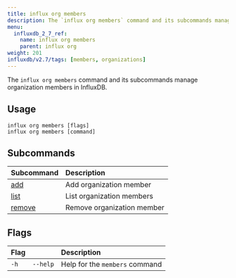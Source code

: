 ```yaml
---
title: influx org members
description: The `influx org members` command and its subcommands manage organization members in InfluxDB.
menu:
  influxdb_2_7_ref:
    name: influx org members
    parent: influx org
weight: 201
influxdb/v2.7/tags: [members, organizations]
---
```


The `influx org members` command and its subcommands manage organization members in InfluxDB.

## Usage
```
influx org members [flags]
influx org members [command]
```

## Subcommands
| Subcommand                                                       | Description                |
|:----------                                                       |:-----------                |
| [add](/influxdb/v2.7/reference/cli/influx/org/members/add)       | Add organization member    |
| [list](/influxdb/v2.7/reference/cli/influx/org/members/list)     | List organization members  |
| [remove](/influxdb/v2.7/reference/cli/influx/org/members/remove) | Remove organization member |

## Flags
| Flag |          | Description                    |
|:---- |:---      |:-----------                    |
| `-h` | `--help` | Help for the `members` command |
